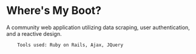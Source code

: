# Where's My Boot?
A community web application utilizing data scraping, user authentication, and a reactive design. 

        Tools used: Ruby on Rails, Ajax, JQuery


